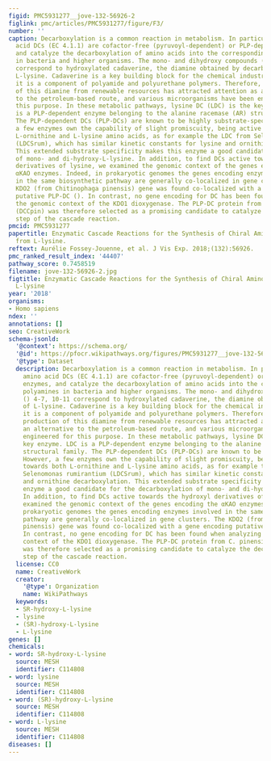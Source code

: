 ```yaml
---
figid: PMC5931277__jove-132-56926-2
figlink: pmc/articles/PMC5931277/figure/F3/
number: ''
caption: Decarboxylation is a common reaction in metabolism. In particular, amino
  acid DCs (EC 4.1.1) are cofactor-free (pyruvoyl-dependent) or PLP-dependent enzymes,
  and catalyze the decarboxylation of amino acids into the corresponding polyamines
  in bacteria and higher organisms. The mono- and dihydroxy compounds () 4-7, 10-11
  correspond to hydroxylated cadaverine, the diamine obtained by decarboxylation of
  L-lysine. Cadaverine is a key building block for the chemical industry, specifically
  it is a component of polyamide and polyurethane polymers. Therefore, bio-based production
  of this diamine from renewable resources has attracted attention as an alternative
  to the petroleum-based route, and various microorganisms have been engineered for
  this purpose. In these metabolic pathways, lysine DC (LDC) is the key enzyme. LDC
  is a PLP-dependent enzyme belonging to the alanine racemase (AR) structural family.
  The PLP-dependent DCs (PLP-DCs) are known to be highly substrate-specific. However,
  a few enzymes own the capability of slight promiscuity, being active towards both
  L-ornithine and L-lysine amino acids, as for example the LDC from Selenomonas rumirantium
  (LDCSrum), which has similar kinetic constants for lysine and ornithine decarboxylation.
  This extended substrate specificity makes this enzyme a good candidate for the decarboxylation
  of mono- and di-hydroxy-L-lysine. In addition, to find DCs active towards the hydroxyl
  derivatives of lysine, we examined the genomic context of the genes encoding the
  αKAO enzymes. Indeed, in prokaryotic genomes the genes encoding enzymes involved
  in the same biosynthetic pathway are generally co-localized in gene clusters. The
  KDO2 (from Chitinophaga pinensis) gene was found co-localized with a gene encoding
  putative PLP-DC (). In contrast, no gene encoding for DC has been found when analyzing
  the genomic context of the KDO1 dioxygenase. The PLP-DC protein from C. pinensis
  (DCCpin) was therefore selected as a promising candidate to catalyze the decarboxylation
  step of the cascade reaction.
pmcid: PMC5931277
papertitle: Enzymatic Cascade Reactions for the Synthesis of Chiral Amino Alcohols
  from L-lysine.
reftext: Aurélie Fossey-Jouenne, et al. J Vis Exp. 2018;(132):56926.
pmc_ranked_result_index: '44407'
pathway_score: 0.7458519
filename: jove-132-56926-2.jpg
figtitle: Enzymatic Cascade Reactions for the Synthesis of Chiral Amino Alcohols from
  L-lysine
year: '2018'
organisms:
- Homo sapiens
ndex: ''
annotations: []
seo: CreativeWork
schema-jsonld:
  '@context': https://schema.org/
  '@id': https://pfocr.wikipathways.org/figures/PMC5931277__jove-132-56926-2.html
  '@type': Dataset
  description: Decarboxylation is a common reaction in metabolism. In particular,
    amino acid DCs (EC 4.1.1) are cofactor-free (pyruvoyl-dependent) or PLP-dependent
    enzymes, and catalyze the decarboxylation of amino acids into the corresponding
    polyamines in bacteria and higher organisms. The mono- and dihydroxy compounds
    () 4-7, 10-11 correspond to hydroxylated cadaverine, the diamine obtained by decarboxylation
    of L-lysine. Cadaverine is a key building block for the chemical industry, specifically
    it is a component of polyamide and polyurethane polymers. Therefore, bio-based
    production of this diamine from renewable resources has attracted attention as
    an alternative to the petroleum-based route, and various microorganisms have been
    engineered for this purpose. In these metabolic pathways, lysine DC (LDC) is the
    key enzyme. LDC is a PLP-dependent enzyme belonging to the alanine racemase (AR)
    structural family. The PLP-dependent DCs (PLP-DCs) are known to be highly substrate-specific.
    However, a few enzymes own the capability of slight promiscuity, being active
    towards both L-ornithine and L-lysine amino acids, as for example the LDC from
    Selenomonas rumirantium (LDCSrum), which has similar kinetic constants for lysine
    and ornithine decarboxylation. This extended substrate specificity makes this
    enzyme a good candidate for the decarboxylation of mono- and di-hydroxy-L-lysine.
    In addition, to find DCs active towards the hydroxyl derivatives of lysine, we
    examined the genomic context of the genes encoding the αKAO enzymes. Indeed, in
    prokaryotic genomes the genes encoding enzymes involved in the same biosynthetic
    pathway are generally co-localized in gene clusters. The KDO2 (from Chitinophaga
    pinensis) gene was found co-localized with a gene encoding putative PLP-DC ().
    In contrast, no gene encoding for DC has been found when analyzing the genomic
    context of the KDO1 dioxygenase. The PLP-DC protein from C. pinensis (DCCpin)
    was therefore selected as a promising candidate to catalyze the decarboxylation
    step of the cascade reaction.
  license: CC0
  name: CreativeWork
  creator:
    '@type': Organization
    name: WikiPathways
  keywords:
  - SR-hydroxy-L-lysine
  - lysine
  - (SR)-hydroxy-L-lysine
  - L-lysine
genes: []
chemicals:
- word: SR-hydroxy-L-lysine
  source: MESH
  identifier: C114808
- word: lysine
  source: MESH
  identifier: C114808
- word: (SR)-hydroxy-L-lysine
  source: MESH
  identifier: C114808
- word: L-lysine
  source: MESH
  identifier: C114808
diseases: []
---
```

